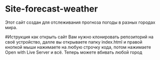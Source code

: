# Site-forecast-weather
Этот сайт создан для отслеживания прогноза погоды в разных городах мира.

#Иструкция как открыть сайт
Вам нужно клонировать репозиторий на своё устройство, далле вы открываете папку index.html и правой кнопкой мыши нажимаете на любую строчку кода, потом нажимаете Open with Live Server и всё. Теперь можете вбивать любой город